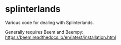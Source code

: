 # splinterlands
Various code for dealing with Splinterlands.

Generally requires Beem and Beempy: https://beem.readthedocs.io/en/latest/installation.html
